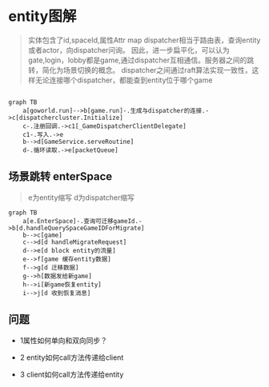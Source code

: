 # entity图解
>实体包含了id,spaceId,属性Attr map
>dispatcher相当于路由表，查询entity或者actor，向dispatcher问询。
>因此，进一步扁平化，可以认为gate,login，lobby都是game,通过dispatcher互相通信。服务器之间的跳转，简化为场景切换的概念。
>dispatcher之间通过raft算法实现一致性，这样无论连接哪个dispatcher，都能查到entity位于哪个game



```mermaid

graph TB
    a[goworld.run]-->b[game.run]-.生成与dispatcher的连接.->c[dispatchercluster.Initialize]
    c-.注册回调.->c1[_GameDispatcherClientDelegate]
    c1-.写入.->e
    b-->d[GameService.serveRoutine]
    d-.循环读取.->e[packetQueue]
```

## 场景跳转 enterSpace

>e为entity缩写
>d为dispatcher缩写

```mermaid
graph TB
    a[e.EnterSpace]-.查询可迁移gameId.->b[d.handleQuerySpaceGameIDForMigrate]
    b-->c[game]
    c-->d[d handleMigrateRequest]
    d-->e[d block entity的流量]
    e-->f[game 缓存entity数据]
    f-->g[d 迁移数据]
    g-->h[数据发给新game]
    h-->i[新game恢复entity]
    i-->j[d 收到恢复消息]
```


## 问题

* 1属性如何单向和双向同步？

* 2 entity如何call方法传递给client
* 3 client如何call方法传递给entity